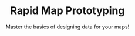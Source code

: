 ---
layout: course
title: "Rapid Map Prototyping"
id: "03-rapid-map-prototyping"
subtitle: Master the basics of designing data for your maps!
categories: coding
tag: book
time: 2 hours
description_short: "TBD" 
description_long: "TBD"
published: false
prerequisite:
  - TBD
  - TBD
  - TBD
  - TBD
published: false
vizjson: "http://documentation.cartodb.com/api/v2/viz/e667d364-d5ff-11e3-a78a-0edbca4b5057/viz.json"
mailchimp_id: 95602de951
---